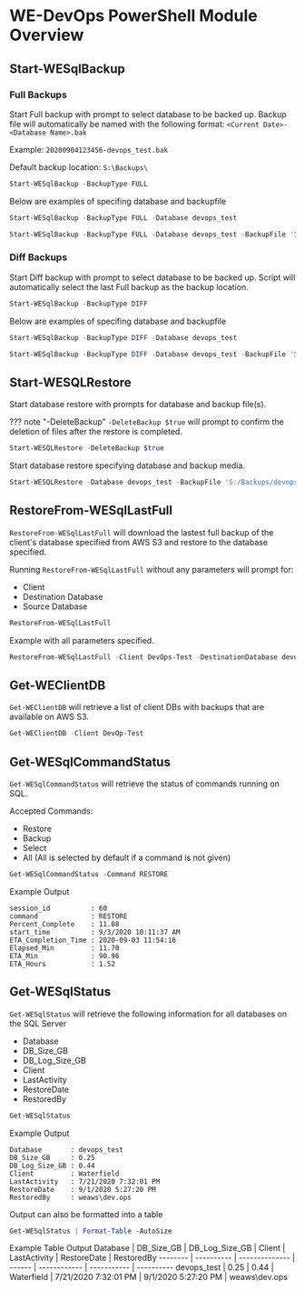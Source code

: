 # WE-DevOps PowerShell Module Overview

## Start-WESqlBackup

### Full Backups

Start Full backup with prompt to select database to be backed up. Backup file will automatically be named with the following format: `<Current Date>-<Database Name>.bak` 

Example: `20200904123456-devops_test.bak`

Default backup location: `S:\Backups\`

```PowerShell
Start-WESqlBackup -BackupType FULL
```

Below are examples of specifing database and backupfile
```PowerShell
Start-WESqlBackup -BackupType FULL -Database devops_test
```

```PowerShell
Start-WESqlBackup -BackupType FULL -Database devops_test -BackupFile 'S:/Backups/devops_test.bak'
```

### Diff Backups

Start Diff backup with prompt to select database to be backed up. Script will automatically select the last Full backup as the backup location.

```PowerShell
Start-WESqlBackup -BackupType DIFF
```

Below are examples of specifing database and backupfile

```PowerShell
Start-WESqlBackup -BackupType DIFF -Database devops_test
```

```PowerShell
Start-WESqlBackup -BackupType DIFF -Database devops_test -BackupFile 'S:/Backups/devops_test.diff'
```

## Start-WESQLRestore
Start database restore with prompts for database and backup file(s). 

??? note "-DeleteBackup"
    `-DeleteBackup $true` will prompt to confirm the deletion of files after the restore is completed. 

```PowerShell
Start-WESQLRestore -DeleteBackup $true
```

Start database restore specifying database and backup media.

```PowerShell
Start-WESQLRestore -Database devops_test -BackupFile 'S:/Backups/devops_test.bak' -DeleteBackup $true
```

## RestoreFrom-WESqlLastFull
`RestoreFrom-WESqlLastFull` will download the lastest full backup of the client's database specified from AWS S3 and restore to the database specified.

Running `RestoreFrom-WESqlLastFull` without any parameters will prompt for:

- Client
- Destination Database
- Source Database

```PowerShell
RestoreFrom-WESqlLastFull
```

Example with all parameters specified.
```PowerShell
RestoreFrom-WESqlLastFull -Client DevOps-Test -DestinationDatabase devops_support -SourceDatabase devops_test
```

## Get-WEClientDB
`Get-WEClientDB` will retrieve a list of client DBs with backups that are available on AWS S3.

```PowerShell
Get-WEClientDB -Client DevOp-Test
```

## Get-WESqlCommandStatus
`Get-WESqlCommandStatus` will retrieve the status of commands running on SQL.

Accepted Commands:
- Restore
- Backup
- Select
- All (All is selected by default if a command is not given)

```PowerShell
Get-WESqlCommandStatus -Command RESTORE
```
Example Output
```
session_id          : 60
command             : RESTORE
Percent_Complete    : 11.08
start_time          : 9/3/2020 10:11:37 AM
ETA_Completion_Time : 2020-09-03 11:54:16
Elapsed_Min         : 11.70
ETA_Min             : 90.96
ETA_Hours           : 1.52
```

## Get-WESqlStatus
`Get-WESqlStatus` will retrieve the following information for all databases on the SQL Server

 - Database
 - DB_Size_GB
 - DB_Log_Size_GB
 - Client
 - LastActivity
 - RestoreDate
 - RestoredBy

```PowerShell
Get-WESqlStatus
```

Example Output
```
Database       : devops_test
DB_Size_GB     : 0.25
DB_Log_Size_GB : 0.44
Client         : Waterfield
LastActivity   : 7/21/2020 7:32:01 PM
RestoreDate    : 9/1/2020 5:27:20 PM
RestoredBy     : weaws\dev.ops
```

Output can also be formatted into a table
```PowerShell
Get-WESqlStatus | Format-Table -AutoSize
```

Example Table Output
Database | DB_Size_GB | DB_Log_Size_GB | Client | LastActivity | RestoreDate | RestoredBy
-------- | ---------- | -------------- | ------ | ------------ | ----------- | ----------
devops_test | 0.25 | 0.44 | Waterfield | 7/21/2020 7:32:01 PM | 9/1/2020 5:27:20 PM | weaws\dev.ops